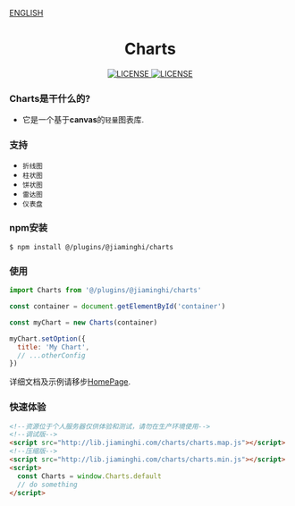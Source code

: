 [ENGLISH](./README_EN.md)

<h1 align="center">Charts</h1>

<p align="center">
    <a href="https://github.com/DataV-Team/charts/blob/master/LICENSE">
        <img src="https://img.shields.io/github/license/DataV-Team/charts.svg" alt="LICENSE" />
    </a>
    <a href="https://www.npmjs.com/package/@/plugins/@jiaminghi/charts">
        <img src="https://img.shields.io/npm/v/@/plugins/@jiaminghi/charts.svg" alt="LICENSE" />
    </a>
</p>

### Charts是干什么的?

- 它是一个基于**canvas**的`轻量`图表库.

### 支持

* `折线图`
* `柱状图`
* `饼状图`
* `雷达图`
* `仪表盘`

### npm安装

```shell
$ npm install @/plugins/@jiaminghi/charts
```

### 使用

```javascript
import Charts from '@/plugins/@jiaminghi/charts'

const container = document.getElementById('container')

const myChart = new Charts(container)

myChart.setOption({
  title: 'My Chart',
  // ...otherConfig
})
```

详细文档及示例请移步[HomePage](http://charts.jiaminghi.com).

### 快速体验

```html
<!--资源位于个人服务器仅供体验和测试，请勿在生产环境使用-->
<!--调试版-->
<script src="http://lib.jiaminghi.com/charts/charts.map.js"></script>
<!--压缩版-->
<script src="http://lib.jiaminghi.com/charts/charts.min.js"></script>
<script>
  const Charts = window.Charts.default
  // do something
</script>
```